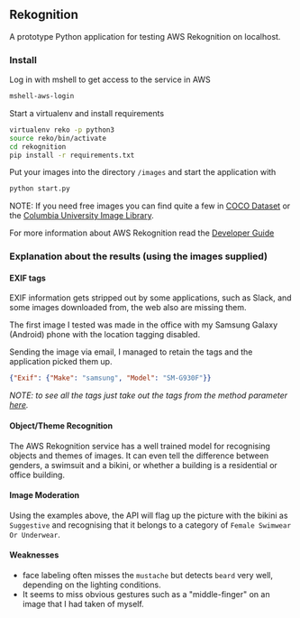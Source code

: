 ## Rekognition
A prototype Python application for testing AWS Rekognition on localhost.

### Install
Log in with mshell to get access to the service in AWS
```bash
mshell-aws-login
```

Start a virtualenv and install requirements
```bash
virtualenv reko -p python3
source reko/bin/activate
cd rekognition
pip install -r requirements.txt
```

Put your images into the directory `/images` and start the application with 
```bash
python start.py
```
NOTE: If you need free images you can find quite a few in [COCO Dataset](http://cocodataset.org/#download) or the [Columbia University Image Library](http://www1.cs.columbia.edu/CAVE/software/softlib/coil-100.php).

For more information about AWS Rekognition read the [Developer Guide](https://docs.aws.amazon.com/rekognition/latest/dg/rekognition-dg.pdf)

### Explanation about the results (using the images supplied)
#### EXIF tags
EXIF information gets stripped out by some applications, such as Slack, and some images downloaded from, the web also are missing them. 

The first image I tested was made in the office with my Samsung Galaxy (Android) phone with the location tagging disabled.

Sending the image via email, I managed to retain the tags and the application picked them up.
```json
{"Exif": {"Make": "samsung", "Model": "SM-G930F"}}
```
_NOTE: to see all the tags just take out the tags from the method parameter [here](https://github.com/gberdal/rekognition/blob/master/start.py#L88)._

#### Object/Theme Recognition
The AWS Rekognition service has a well trained model for recognising objects and themes of images. It can even tell the difference
between genders, a swimsuit and a bikini, or whether a building is a residential or office building.

#### Image Moderation
Using the examples above, the API will flag up the picture with the bikini as `Suggestive` and recognising that it belongs to a category
of `Female Swimwear Or Underwear`.

#### Weaknesses
- face labeling often misses the `mustache` but detects `beard` very well, depending on the lighting conditions.
- It seems to miss obvious gestures such as a "middle-finger" on an image that I had taken of myself.

